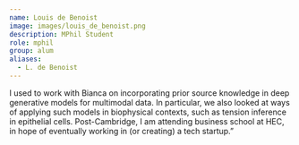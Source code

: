 ```yaml
---
name: Louis de Benoist
image: images/louis_de_benoist.png
description: MPhil Student
role: mphil
group: alum
aliases:
  - L. de Benoist
---
```


I used to work with Bianca on incorporating prior source knowledge in deep generative models for multimodal data. In particular, we also looked at ways of applying such models in biophysical contexts, such as tension inference in epithelial cells. Post-Cambridge, I am attending business school at HEC, in hope of eventually working in (or creating) a tech startup.”

